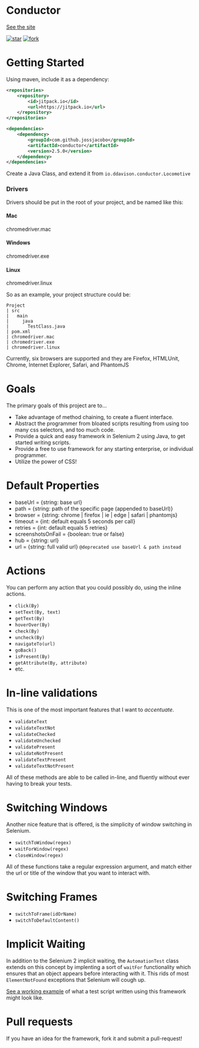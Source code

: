 Conductor
===
[See the site](http://conductor.ddavison.io)

[![star](http://githubbadges.com/star.svg?user=conductor-framework&repo=conductor)](http://github.com/conductor-framework/conductor)
[![fork](http://githubbadges.com/fork.svg?user=conductor-framework&repo=conductor)](http://github.com/conductor-framework/conductor/fork)

# Getting Started
Using maven, include it as a dependency:
```xml
<repositories>    
    <repository>
        <id>jitpack.io</id>
        <url>https://jitpack.io</url>
    </repository>
</repositories>

<dependencies>
    <dependency>
        <groupId>com.github.jossjacobo</groupId>
        <artifactId>conductor</artifactId>
        <version>2.5.0</version>
    </dependency>
</dependencies>
```

Create a Java Class, and extend it from `io.ddavison.conductor.Locomotive`

### Drivers
Drivers should be put in the root of your project, and be named like this:

#### Mac
chromedriver.mac

#### Windows
chromedriver.exe

#### Linux
chromedriver.linux

So as an example, your project structure could be:
```
Project
| src
|   main
|     java
|       TestClass.java
| pom.xml
| chromedriver.mac
| chromedriver.exe
| chromedriver.linux
```

Currently, six browsers are supported and they are Firefox, HTMLUnit, Chrome, Internet Explorer, Safari, and PhantomJS


# Goals
The primary goals of this project are to...
- Take advantage of method chaining, to create a fluent interface.
- Abstract the programmer from bloated scripts resulting from using too many css selectors, and too much code.
- Provide a quick and easy framework in Selenium 2 using Java, to get started writing scripts.
- Provide a free to use framework for any starting enterprise, or individual programmer.
- Utilize the power of CSS!


# Default Properties
- baseUrl = {string: base url}
- path = {string: path of the specific page (appended to baseUrl)}
- browser = {string: chrome | firefox | ie | edge | safari | phantomjs}
- timeout = {int: default equals 5 seconds per call}
- retries = {int: default equals 5 retries}
- screenshotsOnFail = {boolean: true or false}
- hub = {string: url}
- url = {string: full valid url} `@deprecated use baseUrl & path instead`

# Actions
You can perform any action that you could possibly do, using the inline actions.
- ```click(By)```
- ```setText(By, text)```
- ```getText(By)```
- ```hoverOver(By)```
- ```check(By)```
- ```uncheck(By)```
- ```navigateTo(url)```
- ```goBack()```
- ```isPresent(By)```
- ```getAttribute(By, attribute)```
- etc.

# In-line validations
This is one of the most important features that I want to _*accentuate*_.
- ```validateText```
- ```validateTextNot```
- ```validateChecked```
- ```validateUnchecked```
- ```validatePresent```
- ```validateNotPresent```
- ```validateTextPresent```
- ```validateTextNotPresent```

All of these methods are able to be called in-line, and fluently without ever having to break your tests.

# Switching Windows
Another nice feature that is offered, is the simplicity of window switching in Selenium.

- ```switchToWindow(regex)```
- ```waitForWindow(regex)```
- ```closeWindow(regex)```

All of these functions take a regular expression argument, and match either the url or title of the window that you want to interact with.

# Switching Frames
- ```switchToFrame(idOrName)```
- ```switchToDefaultContent()```

# Implicit Waiting
In addition to the Selenium 2 implicit waiting, the ```AutomationTest``` class extends on this concept by implenting a sort of ```waitFor``` functionality which ensures that an object appears before interacting with it.  This rids of most ```ElementNotFound``` exceptions that Selenium will cough up.


[See a working example](https://github.com/ddavison/conductor/blob/master/src/test/java/io/ddavison/conductor/FrameworkTest.java) of what a test script written using this framework might look like.

# Pull requests
If you have an idea for the framework, fork it and submit a pull-request!
